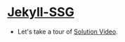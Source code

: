 # [Jekyll-SSG](https://kodekloud.com/lessons/tyro/)

- Let's take a tour of [Solution Video](https://kodekloud.com/lessons/4-solution-deploy-jekyll-ssg-on-kubernetes/).





